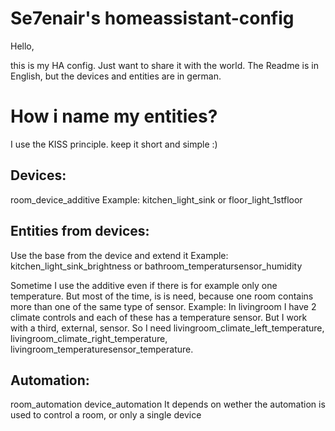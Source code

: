 # Se7enair's homeassistant-config

Hello,

this is my HA config. Just want to share it with the world.
The Readme is in English, but the devices and entities are in german.

# How i name my entities?

I use the KISS principle.
keep it short and simple :)

## Devices:
room_device_additive
Example: kitchen_light_sink or floor_light_1stfloor

## Entities from devices:
Use the base from the device and extend it
Example: kitchen_light_sink_brightness or bathroom_temperatursensor_humidity

Sometime I use the additive even if there is for example only one temperature. But most of the time, is is need, because one room contains more than one of the same type of sensor. Example: In livingroom I have 2 climate controls and each of these has a temperature sensor. But I work with a third, external, sensor.
So I need livingroom_climate_left_temperature, livingroom_climate_right_temperature, livingroom_temperaturesensor_temperature.

## Automation:
room_automation
device_automation
It depends on wether the automation is used to control a room, or only a single device
